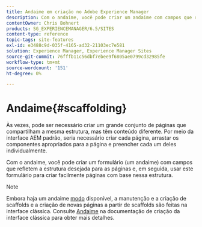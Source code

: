 ```yaml
---
title: Andaime em criação no Adobe Experience Manager
description: Com o andaime, você pode criar um andaime com campos que refletem a estrutura desejada para as páginas e, em seguida, usar este formulário para criar páginas com base nessa estrutura.
contentOwner: Chris Bohnert
products: SG_EXPERIENCEMANAGER/6.5/SITES
content-type: reference
topic-tags: site-features
exl-id: e3488c9d-035f-4165-ad32-21103ec7e581
solution: Experience Manager, Experience Manager Sites
source-git-commit: 76fffb11c56dbf7ebee9f6805ae0799cd32985fe
workflow-type: tm+mt
source-wordcount: '151'
ht-degree: 0%

---
```


# Andaime{#scaffolding}

Às vezes, pode ser necessário criar um grande conjunto de páginas que compartilham a mesma estrutura, mas têm conteúdo diferente. Por meio da interface AEM padrão, seria necessário criar cada página, arrastar os componentes apropriados para a página e preencher cada um deles individualmente.

Com o andaime, você pode criar um formulário (um andaime) com campos que refletem a estrutura desejada para as páginas e, em seguida, usar este formulário para criar facilmente páginas com base nessa estrutura.

>[!NOTE]
>
>Embora haja um andaime [modo](/help/sites-authoring/author-environment-tools.md#page-modes) disponível, a manutenção e a criação de scaffolds e a criação de novas páginas a partir de scaffolds são feitas na interface clássica. Consulte [Andaime](/help/sites-classic-ui-authoring/classic-feature-scaffolding.md) na documentação de criação da interface clássica para obter mais detalhes.
